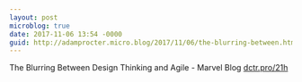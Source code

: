 ```yaml
---
layout: post
microblog: true
date: 2017-11-06 13:54 -0000
guid: http://adamprocter.micro.blog/2017/11/06/the-blurring-between.html
---
```

The Blurring Between Design Thinking and Agile - Marvel Blog [dctr.pro/21h](http://dctr.pro/21h) 
